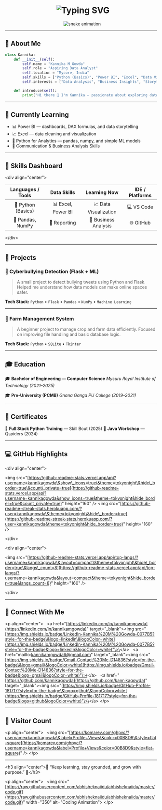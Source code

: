 
<h1 align="center">
  <img src="[https://readme-typing-svg.herokuapp.com?font=Fira+Code&weight=600&size=30&duration=3500&pause=1000&color=00B8D9&center=true&vCenter=true&width=600&lines=](https://readme-typing-svg.herokuapp.com?font=Fira+Code&weight=600&size=30&duration=3500&pause=1000&color=00B8D9&center=true&vCenter=true&width=600&lines=)👋+Hi,+I'm+Kannika+M+Gowda;📊+Aspiring+Data+Analyst;💡+Learning+Power+BI+%26+Data+Visualization;✨+Turning+Data+Into+Meaningful+Insights" alt="Typing SVG">
</h1>

<p align="center">
  <img src="[https://raw.githubusercontent.com/Platane/snk/output/github-contribution-grid-snake.svg](https://raw.githubusercontent.com/Platane/snk/output/github-contribution-grid-snake.svg)" alt="snake animation" />
</p>

---

## 🌿 About Me
```python
class Kannika:
    def __init__(self):
        self.name = "Kannika M Gowda"
        self.role = "Aspiring Data Analyst"
        self.location = "Mysore, India"
        self.skills = ["Python (Basics)", "Power BI", "Excel", "Data Visualization"]
        self.interests = ["Data Analysis", "Business Insights", "Storytelling with Data"]

    def introduce(self):
        print("Hi there 👋 I'm Kannika — passionate about exploring data and learning new analytical tools!")
````

-----

## 📘 Currently Learning

  * 📊 Power BI — dashboards, DAX formulas, and data storytelling
  * 📈 Excel — data cleaning and visualization
  * 🐍 Python for Analytics — pandas, numpy, and simple ML models
  * 🧭 Communication & Business Analysis Skills

-----

## 🧠 Skills Dashboard

\<div align="center"\>

| **Languages / Tools** | **Data Skills** | **Learning Now** | **IDE / Platforms** |
| :-------------------: | :----------------: | :-------------------: | :-----------------: |
| 🐍 Python (Basics) | 📊 Excel, Power BI | 📈 Data Visualization | 💻 VS Code |
| 🧩 Pandas, NumPy | 📑 Reporting | 🎯 Business Analysis | 🌐 GitHub |

\</div\>

-----

## 🌟 Projects

### 🧠 Cyberbullying Detection (Flask + ML)

> A small project to detect bullying tweets using Python and Flask.
> Helped me understand how data models can make online spaces safer.

**Tech Stack:**
`Python` • `Flask` • `Pandas` • `NumPy` • `Machine Learning`

-----

### 🌾 Farm Management System

> A beginner project to manage crop and farm data efficiently.
> Focused on improving file handling and basic database logic.

**Tech Stack:**
`Python` • `SQLite` • `Tkinter`

-----

## 🎓 Education

🎓 **Bachelor of Engineering — Computer Science**
*Mysuru Royal Institute of Technology (2021–2025)*

🎓 **Pre-University (PCMB)**
*Gnana Ganga PU College (2019–2021)*

-----

## 🧾 Certificates

🏅 **Full Stack Python Training** — Skill Bout (2025)
🏅 **Java Workshop** — Qspiders (2024)

-----

## 💻 GitHub Highlights

\<div align="center"\>

\<img src="[https://github-readme-stats.vercel.app/api?username=kannikagowda\&show\_icons=true\&theme=tokyonight\&hide\_border=true\&count\_private=true](https://github-readme-stats.vercel.app/api?username=kannikagowda&show_icons=true&theme=tokyonight&hide_border=true&count_private=true)" height="160" /\>
\<img src="[https://github-readme-streak-stats.herokuapp.com/?user=kannikagowda\&theme=tokyonight\&hide\_border=true](https://github-readme-streak-stats.herokuapp.com/?user=kannikagowda&theme=tokyonight&hide_border=true)" height="160" /\>

\</div\>

\<div align="center"\>

\<img src="[https://github-readme-stats.vercel.app/api/top-langs/?username=kannikagowda\&layout=compact\&theme=tokyonight\&hide\_border=true\&langs\_count=8](https://github-readme-stats.vercel.app/api/top-langs/?username=kannikagowda&layout=compact&theme=tokyonight&hide_border=true&langs_count=8)" height="160" /\>

\</div\>

-----

## 💬 Connect With Me

\<p align="center"\>
  \<a href="[https://linkedin.com/in/kannikamgowda](https://linkedin.com/in/kannikamgowda)" target="\_blank"\>\<img src="[https://img.shields.io/badge/LinkedIn-Kannika%20M%20Gowda-0077B5?style=for-the-badge\&logo=linkedin\&logoColor=white](https://img.shields.io/badge/LinkedIn-Kannika%20M%20Gowda-0077B5?style=for-the-badge&logo=linkedin&logoColor=white)"\>\</a\>
  \<a href="mailto:kannikamgowda6@gmail.com" target="\_blank"\>\<img src="[https://img.shields.io/badge/Gmail-Contact%20Me-D14836?style=for-the-badge\&logo=gmail\&logoColor=white](https://img.shields.io/badge/Gmail-Contact%20Me-D14836?style=for-the-badge&logo=gmail&logoColor=white)"\>\</a\>
  \<a href="[https://github.com/kannikagowda](https://github.com/kannikagowda)" target="\_blank"\>\<img src="[https://img.shields.io/badge/GitHub-Profile-181717?style=for-the-badge\&logo=github\&logoColor=white](https://img.shields.io/badge/GitHub-Profile-181717?style=for-the-badge&logo=github&logoColor=white)"\>\</a\>
\</p\>

-----

## 🌈 Visitor Count

\<p align="center"\>
  \<img src="[https://komarev.com/ghpvc/?username=kannikagowda\&label=Profile+Views\&color=00B8D9\&style=flat-square](https://komarev.com/ghpvc/?username=kannikagowda&label=Profile+Views&color=00B8D9&style=flat-square)" /\>
\</p\>

-----

\<h3 align="center"\>💭 “Keep learning, stay grounded, and grow with purpose.” 💭\</h3\>

\<p align="center"\>
  \<img src="[https://raw.githubusercontent.com/abhisheknaiidu/abhisheknaiidu/master/code.gif](https://raw.githubusercontent.com/abhisheknaiidu/abhisheknaiidu/master/code.gif)" width="350" alt="Coding Animation"\>
\</p\>

```

